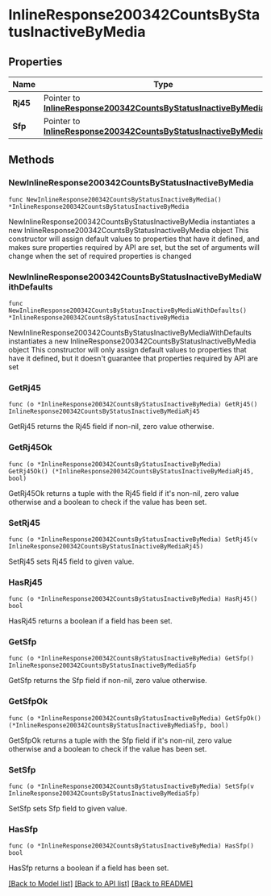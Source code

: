 # InlineResponse200342CountsByStatusInactiveByMedia

## Properties

Name | Type | Description | Notes
------------ | ------------- | ------------- | -------------
**Rj45** | Pointer to [**InlineResponse200342CountsByStatusInactiveByMediaRj45**](InlineResponse200342CountsByStatusInactiveByMediaRj45.md) |  | [optional] 
**Sfp** | Pointer to [**InlineResponse200342CountsByStatusInactiveByMediaSfp**](InlineResponse200342CountsByStatusInactiveByMediaSfp.md) |  | [optional] 

## Methods

### NewInlineResponse200342CountsByStatusInactiveByMedia

`func NewInlineResponse200342CountsByStatusInactiveByMedia() *InlineResponse200342CountsByStatusInactiveByMedia`

NewInlineResponse200342CountsByStatusInactiveByMedia instantiates a new InlineResponse200342CountsByStatusInactiveByMedia object
This constructor will assign default values to properties that have it defined,
and makes sure properties required by API are set, but the set of arguments
will change when the set of required properties is changed

### NewInlineResponse200342CountsByStatusInactiveByMediaWithDefaults

`func NewInlineResponse200342CountsByStatusInactiveByMediaWithDefaults() *InlineResponse200342CountsByStatusInactiveByMedia`

NewInlineResponse200342CountsByStatusInactiveByMediaWithDefaults instantiates a new InlineResponse200342CountsByStatusInactiveByMedia object
This constructor will only assign default values to properties that have it defined,
but it doesn't guarantee that properties required by API are set

### GetRj45

`func (o *InlineResponse200342CountsByStatusInactiveByMedia) GetRj45() InlineResponse200342CountsByStatusInactiveByMediaRj45`

GetRj45 returns the Rj45 field if non-nil, zero value otherwise.

### GetRj45Ok

`func (o *InlineResponse200342CountsByStatusInactiveByMedia) GetRj45Ok() (*InlineResponse200342CountsByStatusInactiveByMediaRj45, bool)`

GetRj45Ok returns a tuple with the Rj45 field if it's non-nil, zero value otherwise
and a boolean to check if the value has been set.

### SetRj45

`func (o *InlineResponse200342CountsByStatusInactiveByMedia) SetRj45(v InlineResponse200342CountsByStatusInactiveByMediaRj45)`

SetRj45 sets Rj45 field to given value.

### HasRj45

`func (o *InlineResponse200342CountsByStatusInactiveByMedia) HasRj45() bool`

HasRj45 returns a boolean if a field has been set.

### GetSfp

`func (o *InlineResponse200342CountsByStatusInactiveByMedia) GetSfp() InlineResponse200342CountsByStatusInactiveByMediaSfp`

GetSfp returns the Sfp field if non-nil, zero value otherwise.

### GetSfpOk

`func (o *InlineResponse200342CountsByStatusInactiveByMedia) GetSfpOk() (*InlineResponse200342CountsByStatusInactiveByMediaSfp, bool)`

GetSfpOk returns a tuple with the Sfp field if it's non-nil, zero value otherwise
and a boolean to check if the value has been set.

### SetSfp

`func (o *InlineResponse200342CountsByStatusInactiveByMedia) SetSfp(v InlineResponse200342CountsByStatusInactiveByMediaSfp)`

SetSfp sets Sfp field to given value.

### HasSfp

`func (o *InlineResponse200342CountsByStatusInactiveByMedia) HasSfp() bool`

HasSfp returns a boolean if a field has been set.


[[Back to Model list]](../README.md#documentation-for-models) [[Back to API list]](../README.md#documentation-for-api-endpoints) [[Back to README]](../README.md)


